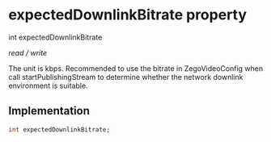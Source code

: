 


# expectedDownlinkBitrate property







int expectedDownlinkBitrate
  
_<span class="feature">read / write</span>_



<p>The unit is kbps. Recommended to use the bitrate in ZegoVideoConfig when call startPublishingStream to determine whether the network downlink environment is suitable.</p>



## Implementation

```dart
int expectedDownlinkBitrate;
```







